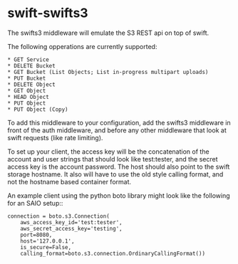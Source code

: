 swift-swifts3
=============

The swifts3 middleware will emulate the S3 REST api on top of swift.

The following opperations are currently supported:

    * GET Service
    * DELETE Bucket
    * GET Bucket (List Objects; List in-progress multipart uploads)
    * PUT Bucket
    * DELETE Object
    * GET Object
    * HEAD Object
    * PUT Object
    * PUT Object (Copy)

To add this middleware to your configuration, add the swifts3 middleware
in front of the auth middleware, and before any other middleware that
look at swift requests (like rate limiting).

To set up your client, the access key will be the concatenation of the
account and user strings that should look like test:tester, and the
secret access key is the account password.  The host should also point
to the swift storage hostname.  It also will have to use the old style
calling format, and not the hostname based container format.

An example client using the python boto library might look like the
following for an SAIO setup::

    connection = boto.s3.Connection(
        aws_access_key_id='test:tester',
        aws_secret_access_key='testing',
        port=8080,
        host='127.0.0.1',
        is_secure=False,
        calling_format=boto.s3.connection.OrdinaryCallingFormat())
